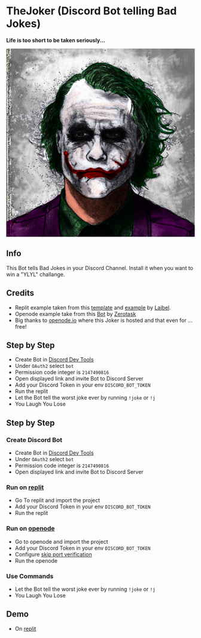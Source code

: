 # TheJoker (Discord Bot telling Bad Jokes)

**Life is too short to be taken seriously...**

![The Joker](img/joker-600.jpg)

## Info

This Bot tells Bad Jokes in your Discord Channel. Install it when you want to win a "YLYL" challange.

## Credits

- Replit example taken from this [template](https://github.com/Lajbel/Discord.JS-Bot-Template) and [example](https://replit.com/@TereDeJugo/DiscordJS-Bot-Template) by [Lajbel](https://lajbel.tk/).
- Openode example take from this [Bot](https://github.com/Zerotask/discord-bot-goldi) by [Zerotask](https://github.com/zerotask)
- Big thanks to [openode.io](https://www.openode.io/) where this Joker is hosted and that even for ... free!

## Step by Step 

- Create Bot in [Discord Dev Tools](https://discord.com/developers/)
- Under `OAuth2` select `bot`
- Permission code integer is `2147490816`
- Open displayed link and invite Bot to Discord Server
- Add your Discord Token in your env `DISCORD_BOT_TOKEN`
- Run the replit
- Let the Bot tell the worst joke ever by running `!joke` or `!j`
- You Laugh You Lose

## Step by Step

### Create Discord Bot

- Create Bot in [Discord Dev Tools](https://discord.com/developers/)
- Under `OAuth2` select `bot`
- Permission code integer is `2147490816`
- Open displayed link and invite Bot to Discord Server

### Run on [replit](https://replit.com/)

- Go To replit and import the project 
- Add your Discord Token in your env `DISCORD_BOT_TOKEN`
- Run the replit

### Run on [openode](https://www.openode.io/)

- Go to openode and import the project
- Add your Discord Token in your env `DISCORD_BOT_TOKEN`
- Configure [skip port verification](https://www.openode.io/docs/misc/skip_port_verification.md)
- Run the openode 

### Use Commands

- Let the Bot tell the worst joke ever by running `!joke` or `!j`
- You Laugh You Lose

## Demo
- On [replit](https://replit.com/@0xLGG/TheJoker)
